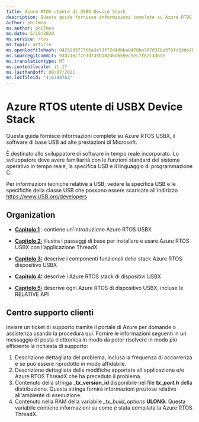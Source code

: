 ```yaml
---
title: Azure RTOS utente di USBX Device Stack
description: Questa guida fornisce informazioni complete su Azure RTOS USBX, il software di base USB ad alte prestazioni di Microsoft
author: philmea
ms.author: philmea
ms.date: 5/19/2020
ms.service: rtos
ms.topic: article
ms.openlocfilehash: 042398377766a3e73f72d4dbba0478ba707d378a379fd33de7808675eb96f257
ms.sourcegitcommit: 93d716cf7e3d735b18246d659ec9ec7f82c336de
ms.translationtype: MT
ms.contentlocale: it-IT
ms.lasthandoff: 08/07/2021
ms.locfileid: "116788763"
---
```

# <a name="azure-rtos-usbx-device-stack-user-guide"></a>Azure RTOS utente di USBX Device Stack

Questa guida fornisce informazioni complete su Azure RTOS USBX, il software di base USB ad alte prestazioni di Microsoft.

È destinato allo sviluppatore di software in tempo reale incorporato. Lo sviluppatore deve avere familiarità con le funzioni standard del sistema operativo in tempo reale, la specifica USB e il linguaggio di programmazione C.

Per informazioni tecniche relative a USB, vedere la specifica USB e le specifiche della classe USB che possono essere scaricate all'indirizzo https://www.USB.org/developers

## <a name="organization"></a>Organization

- [**Capitolo 1**](usbx-device-stack-1.md) : contiene un'introduzione Azure RTOS USBX

- [**Capitolo 2:**](usbx-device-stack-2.md) illustra i passaggi di base per installare e usare Azure RTOS USBX con l'applicazione ThreadX

- [**Capitolo 3:**](usbx-device-stack-3.md) descrive i componenti funzionali dello stack Azure RTOS dispositivo USBX

- [**Capitolo 4:**](usbx-device-stack-4.md) descrive i Azure RTOS stack di dispositivi USBX

- [**Capitolo 5:**](usbx-device-stack-5.md) descrive ogni Azure RTOS di dispositivo USBX, incluse le RELATIVE API

## <a name="customer-support-center"></a>Centro supporto clienti

Inviare un ticket di supporto tramite il portale di Azure per domande o assistenza usando la procedura qui. Fornire le informazioni seguenti in un messaggio di posta elettronica in modo da poter risolvere in modo più efficiente la richiesta di supporto:

1. Descrizione dettagliata del problema, inclusa la frequenza di occorrenza e se può essere riprodotto in modo affidabile.
2. Descrizione dettagliata delle modifiche apportate all'applicazione e/o Azure RTOS ThreadX che ha preceduto il problema.
3. Contenuto della stringa **_tx_version_id** disponibile nel file **_tx_port.h_** della distribuzione. Questa stringa fornirà informazioni preziose relative all'ambiente di esecuzione.
4. Contenuto nella RAM della variabile *_tx_build_options* **ULONG.** Questa variabile contiene informazioni su come è stata compilata la Azure RTOS ThreadX.
